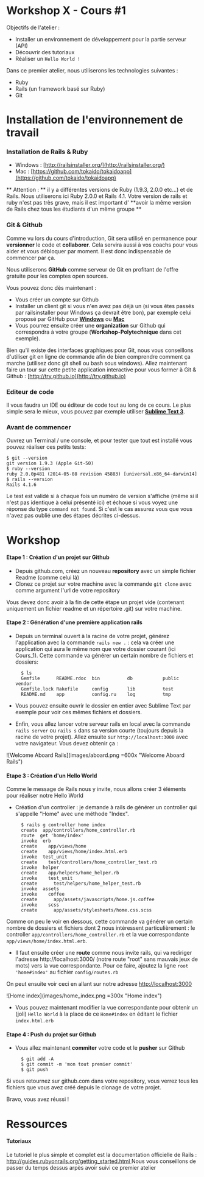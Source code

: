 Workshop X - Cours #1
=======

Objectifs de l'atelier :

* Installer un environnement de développement pour la partie serveur (API)
* Découvrir des tutoriaux
* Réaliser un `Hello World !`

Dans ce premier atelier, nous utiliserons les technologies suivantes :

* Ruby
* Rails (un framework basé sur Ruby)
* Git


# Installation de l'environnement de travail


### Installation de Rails & Ruby

* Windows : [http://railsinstaller.org/](http://railsinstaller.org/)
* Mac : [https://github.com/tokaido/tokaidoapp](https://github.com/tokaido/tokaidoapp)

** Attention : ** il y a différentes versions de Ruby (1.9.3, 2.0.0 etc...) et de Rails. Nous utiliserons ici Ruby 2.0.0 et Rails 4.1. Votre version de rails et ruby n'est pas très grave, mais il est important d' **avoir la même version de Rails chez tous les étudiants d'un même groupe **


### Git & Github

Comme vu lors du cours d'introduction, Git sera utilisé en permanence pour **versionner** le code et **collaborer**. Cela servira aussi à vos coachs pour vous aider et vous débloquer par moment. Il est donc indispensable de commencer par ça.

Nous utiliserons **GitHub** comme serveur de Git en profitant de l'offre gratuite pour les comptes open sources.

Vous pouvez donc dès maintenant :

* Vous créer un compte sur Github
* Installer un client git si vous n'en avez pas déjà un (si vous êtes passés par railsinstaller pour Windows ça devrait être bon), par exemple celui proposé par GitHub pour [**Windows**](http://windows.github.com/) ou [**Mac**](http://mac.github.com/)
* Vous pourrez ensuite créer une __organization__ sur Github qui correspondra à votre groupe (__Workshop-Polytechnique__ dans cet exemple).

Bien qu'il existe des interfaces graphiques pour Git, nous vous conseillons d'utiliser git en ligne de commande afin de bien comprendre comment ça marche (utilisez donc git shell ou bash sous windows).
Allez maintenant faire un tour sur cette petite application interactive pour vous former à Git & Github : [http://try.github.io](http://try.github.io)

### Editeur de code

Il vous faudra un IDE ou éditeur de code tout au long de ce cours. Le plus simple sera le mieux, vous pouvez par exemple utiliser [**Sublime Text 3**](http://www.sublimetext.com/3).

### Avant de commencer

Ouvrez un Terminal / une console, et pour tester que tout est installé vous pouvez réaliser ces petits tests:

    $ git --version
    git version 1.9.3 (Apple Git-50)
    $ ruby --version
    ruby 2.0.0p481 (2014-05-08 revision 45883) [universal.x86_64-darwin14]
    $ rails --version
    Rails 4.1.6


Le test est validé si à chaque fois un numéro de version s'affiche (même si il n'est pas identique à celui présenté ici) et échoue si vous voyez une réponse du type `command not found`. Si c'est le cas assurez vous que vous n'avez pas oublié une des étapes décrites ci-dessus.


# Workshop

#### Etape 1 : Création d'un projet sur Github

* Depuis github.com, créez un nouveau **repository** avec un simple fichier Readme (comme celui là)
* Clonez ce projet sur votre machine avec la commande `git clone` avec comme argument l'url de votre repository

Vous devez donc avoir à la fin de cette étape un projet vide (contenant uniquement un fichier readme et un répertoire .git) sur votre machine.

#### Etape 2 : Génération d'une première application rails

* Depuis un terminal ouvert à la racine de votre projet, générez l'application avec la commande `rails new .` : cela va créer une application qui aura le même nom que votre dossier courant (ici Cours_1). Cette commande va générer un certain nombre de fichiers et dossiers:


        $ ls
        Gemfile      README.rdoc  bin          db           public       vendor
        Gemfile.lock Rakefile     config       lib          test
        README.md    app          config.ru    log          tmp


* Vous pouvez ensuite ouvrir le dossier en entier avec Sublime Text par exemple pour voir ces mêmes fichiers et dossiers.
* Enfin, vous allez lancer votre serveur rails en local avec la commande `rails server` ou `rails s` dans sa version courte (toujours depuis la racine de votre projet). Allez ensuite sur `http://localhost:3000` avec votre navigateur. Vous devez obtenir ça :

![Welcome Aboard Rails](images/aboard.png =600x "Welcome Aboard Rails")


#### Etape 3 : Création d'un Hello World

Comme le message de Rails nous y invite, nous allons créer 3 éléments pour réaliser notre Hello World

* Création d'un controller : je demande à rails de générer un controller qui s'appelle "Home" avec une méthode "Index".

        $ rails g controller home index
        create  app/controllers/home_controller.rb
        route  get 'home/index'
        invoke  erb
        create    app/views/home
        create    app/views/home/index.html.erb
        invoke  test_unit
        create    test/controllers/home_controller_test.rb
        invoke  helper
        create    app/helpers/home_helper.rb
        invoke    test_unit
        create      test/helpers/home_helper_test.rb
        invoke  assets
        invoke    coffee
        create      app/assets/javascripts/home.js.coffee
        invoke    scss
        create      app/assets/stylesheets/home.css.scss

Comme on peu le voir en dessous, cette commande va générer un certain nombre de dossiers et fichiers dont 2 nous intéressent particulièrement : le controller `app/controllers/home_controller.rb` et la vue correspondante `app/views/home/index.html.erb`.

* Il faut ensuite créer une **route** comme nous invite rails, qui va rediriger l'adresse http://localhost:3000/ (notre route "root" sans mauvais jeux de mots) vers la vue correspondante. Pour ce faire, ajoutez la ligne `root 'home#index'` au fichier `config/routes.rb`

On peut ensuite voir ceci en allant sur notre adresse [http://localhost:3000](http://localhost:3000)

![Home index](images/home_index.png =300x "Home index")

* Vous pouvez maintenant modifier la vue correspondante pour obtenir un (joli) `Hello World` à la place de ce `Home#index` en éditant le fichier `index.html.erb`


#### Etape 4 : Push du projet sur Github

* Vous allez maintenant **commiter** votre code et le **pusher** sur Github

        $ git add -A
        $ git commit -m 'mon tout premier commit'
        $ git push

Si vous retournez sur github.com dans votre repository, vous verrez tous les fichiers que vous avez créé depuis le clonage de votre projet.

Bravo, vous avez réussi !


# Ressources

#### Tutoriaux

Le tutoriel le plus simple et complet est la documentation officielle de Rails : [http://guides.rubyonrails.org/getting_started.html
](http://guides.rubyonrails.org/getting_started.html)
Nous vous conseillons de passer du temps dessus arpès avoir suivi ce premier atelier










